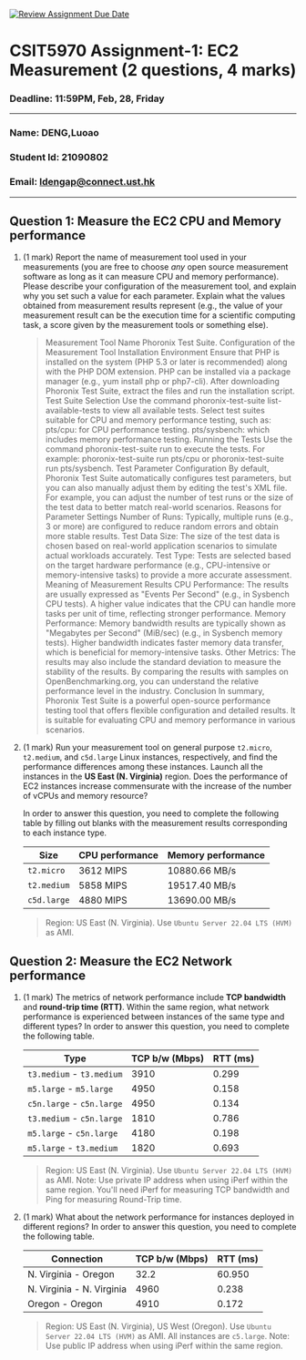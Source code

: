 [![Review Assignment Due Date](https://classroom.github.com/assets/deadline-readme-button-22041afd0340ce965d47ae6ef1cefeee28c7c493a6346c4f15d667ab976d596c.svg)](https://classroom.github.com/a/IAASVEAZ)
# CSIT5970 Assignment-1: EC2 Measurement (2 questions, 4 marks)

### Deadline: 11:59PM, Feb, 28, Friday

---

### Name: DENG,Luoao
### Student Id: 21090802
### Email: ldengap@connect.ust.hk

---

## Question 1: Measure the EC2 CPU and Memory performance

1. (1 mark) Report the name of measurement tool used in your measurements (you are free to choose *any* open source measurement software as long as it can measure CPU and memory performance). Please describe your configuration of the measurement tool, and explain why you set such a value for each parameter. Explain what the values obtained from measurement results represent (e.g., the value of your measurement result can be the execution time for a scientific computing task, a score given by the measurement tools or something else).

    > Measurement Tool Name
Phoronix Test Suite.
Configuration of the Measurement Tool
Installation Environment
Ensure that PHP is installed on the system (PHP 5.3 or later is recommended) along with the PHP DOM extension.
PHP can be installed via a package manager (e.g., yum install php or php7-cli).
After downloading Phoronix Test Suite, extract the files and run the installation script.
Test Suite Selection
Use the command phoronix-test-suite list-available-tests to view all available tests.
Select test suites suitable for CPU and memory performance testing, such as:
pts/cpu: for CPU performance testing.
pts/sysbench: which includes memory performance testing.
Running the Tests
Use the command phoronix-test-suite run <test or suite name> to execute the tests.
For example: phoronix-test-suite run pts/cpu or phoronix-test-suite run pts/sysbench.
Test Parameter Configuration
By default, Phoronix Test Suite automatically configures test parameters, but you can also manually adjust them by editing the test's XML file.
For example, you can adjust the number of test runs or the size of the test data to better match real-world scenarios.
Reasons for Parameter Settings
Number of Runs: Typically, multiple runs (e.g., 3 or more) are configured to reduce random errors and obtain more stable results.
Test Data Size: The size of the test data is chosen based on real-world application scenarios to simulate actual workloads accurately.
Test Type: Tests are selected based on the target hardware performance (e.g., CPU-intensive or memory-intensive tasks) to provide a more accurate assessment.
Meaning of Measurement Results
CPU Performance:
The results are usually expressed as "Events Per Second" (e.g., in Sysbench CPU tests).
A higher value indicates that the CPU can handle more tasks per unit of time, reflecting stronger performance.
Memory Performance:
Memory bandwidth results are typically shown as "Megabytes per Second" (MiB/sec) (e.g., in Sysbench memory tests).
Higher bandwidth indicates faster memory data transfer, which is beneficial for memory-intensive tasks.
Other Metrics:
The results may also include the standard deviation to measure the stability of the results.
By comparing the results with samples on OpenBenchmarking.org, you can understand the relative performance level in the industry.
Conclusion
In summary, Phoronix Test Suite is a powerful open-source performance testing tool that offers flexible configuration and detailed results. It is suitable for evaluating CPU and memory performance in various scenarios.

2. (1 mark) Run your measurement tool on general purpose `t2.micro`, `t2.medium`, and `c5d.large` Linux instances, respectively, and find the performance differences among these instances. Launch all the instances in the **US East (N. Virginia)** region. Does the performance of EC2 instances increase commensurate with the increase of the number of vCPUs and memory resource?

    In order to answer this question, you need to complete the following table by filling out blanks with the measurement results corresponding to each instance type.

    | Size        | CPU performance | Memory performance |
    | ----------- | --------------- | ------------------ |
    | `t2.micro` |          3612 MIPS       |          10880.66 MB/s          |
    | `t2.medium`  |            5858 MIPS     |               19517.40 MB/s     |
    | `c5d.large` |        4880 MIPS         |       13690.00 MB/s             |

    > Region: US East (N. Virginia). Use `Ubuntu Server 22.04 LTS (HVM)` as AMI.

## Question 2: Measure the EC2 Network performance

1. (1 mark) The metrics of network performance include **TCP bandwidth** and **round-trip time (RTT)**. Within the same region, what network performance is experienced between instances of the same type and different types? In order to answer this question, you need to complete the following table.

    | Type                      | TCP b/w (Mbps) | RTT (ms) |
    | ------------------------- | -------------- | -------- |
    | `t3.medium` - `t3.medium` |    3910        |   0.299  |
    | `m5.large` - `m5.large`   |    4950        |   0.158  |
    | `c5n.large` - `c5n.large` |    4950        |   0.134  |
    | `t3.medium` - `c5n.large` |    1810        |   0.786  |
    | `m5.large` - `c5n.large`  |    4180        |   0.198  |
    | `m5.large` - `t3.medium`  |    1820        |   0.693  |

    > Region: US East (N. Virginia). Use `Ubuntu Server 22.04 LTS (HVM)` as AMI. Note: Use private IP address when using iPerf within the same region. You'll need iPerf for measuring TCP bandwidth and Ping for measuring Round-Trip time.

2. (1 mark) What about the network performance for instances deployed in different regions? In order to answer this question, you need to complete the following table.

    | Connection                | TCP b/w (Mbps) | RTT (ms) |
    | ------------------------- | -------------- | -------- |
    | N. Virginia - Oregon      |      32.2      |   60.950 |
    | N. Virginia - N. Virginia |      4960      |   0.238  |
    | Oregon - Oregon           |      4910      |   0.172  |
 
    > Region: US East (N. Virginia), US West (Oregon). Use `Ubuntu Server 22.04 LTS (HVM)` as AMI. All instances are `c5.large`. Note: Use public IP address when using iPerf within the same region.

